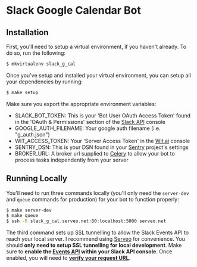 # Slack Google Calendar Bot

## Installation

First, you'll need to setup a virtual environment, if you haven't already. To do so, run the following:

```bash
$ mkvirtualenv slack_g_cal
```

Once you've setup and installed your virtual environment, you can setup all your dependencies by running:

```bash
$ make setup
```

Make sure you export the appropriate environment variables:
  * SLACK_BOT_TOKEN: This is your 'Bot User OAuth Access Token' found in the 'OAuth & Permissions' section of the [Slack API](https://api.slack.com/apps) console
  * GOOGLE_AUTH_FILENAME: Your google auth filename (i.e. "g_auth.json")
  * WIT_ACCESS_TOKEN: Your 'Server Access Token' in the [Wit.ai](https://wit.ai) console
  * SENTRY_DSN: This is your DSN found in your [Sentry](https://sentry.io/welcome/) project's settings
  * BROKER_URL: A broker url supplied to [Celery](http://docs.celeryproject.org/en/latest/getting-started/first-steps-with-celery.html#application) to allow your bot to process tasks independently from your server

## Running Locally

You'll need to run three commands locally (you'll only need the `server-dev` and `queue` commands for production) for your bot to function properly:
```bash
$ make server-dev
$ make queue
$ ssh -R slack_g_cal.serveo.net:80:localhost:5000 serveo.net
```

The third command sets up SSL tunnelling to allow the Slack Events API to reach your local server. I recommend using [Serveo](https://serveo.net/) for convenience. You should **only need to setup SSL tunnelling for local development**. Make sure to **enable the [Events API](https://api.slack.com/events-api) within your Slack API console**. Once enabled, you will need to **[verify your request URL](https://api.slack.com/events-api#subscriptions)**.

